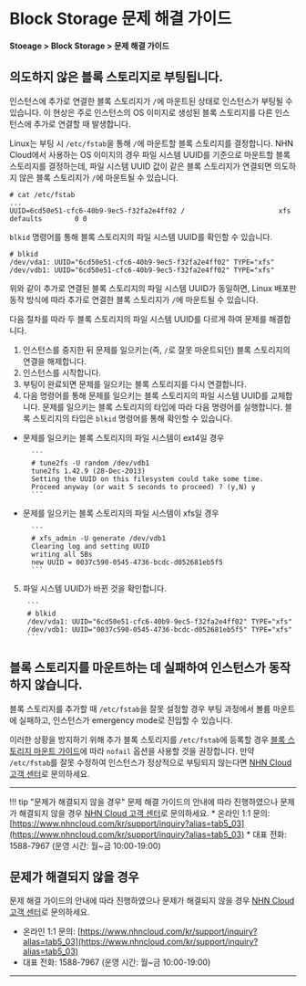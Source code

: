 # Block Storage 문제 해결 가이드

**Stoeage > Block Storage > 문제 해결 가이드**

## 의도하지 않은 블록 스토리지로 부팅됩니다.

인스턴스에 추가로 연결한 블록 스토리지가 `/`에 마운트된 상태로 인스턴스가 부팅될 수 있습니다. 이 현상은 주로 인스턴스의 OS 이미지로 생성된 블록 스토리지를 다른 인스턴스에 추가로 연결할 때 발생합니다.

Linux는 부팅 시 `/etc/fstab`을 통해 `/`에 마운트할 블록 스토리지를 결정합니다. NHN Cloud에서 사용하는 OS 이미지의 경우 파일 시스템 UUID를 기준으로 마운트할 블록 스토리지를 결정하는데, 파일 시스템 UUID 값이 같은 블록 스토리지가 연결되면 의도하지 않은 블록 스토리지가 `/`에 마운트될 수 있습니다.

```
# cat /etc/fstab
...
UUID=6cd50e51-cfc6-40b9-9ec5-f32fa2e4ff02 /                       xfs     defaults        0 0
```

`blkid` 명령어를 통해 블록 스토리지의 파일 시스템 UUID를 확인할 수 있습니다.

```
# blkid
/dev/vda1: UUID="6cd50e51-cfc6-40b9-9ec5-f32fa2e4ff02" TYPE="xfs"
/dev/vdb1: UUID="6cd50e51-cfc6-40b9-9ec5-f32fa2e4ff02" TYPE="xfs"
```

위와 같이 추가로 연결된 블록 스토리지의 파일 시스템 UUID가 동일하면, Linux 배포판 동작 방식에 따라 추가로 연결한 블록 스토리지가 `/`에 마운트될 수 있습니다.

다음 절차를 따라 두 블록 스토리지의 파일 시스템 UUID를 다르게 하여 문제를 해결합니다.

1. 인스턴스를 중지한 뒤 문제를 일으키는(즉, `/`로 잘못 마운트되던) 블록 스토리지의 연결을 해제합니다.
2. 인스턴스를 시작합니다.
3. 부팅이 완료되면 문제를 일으키는 블록 스토리지를 다시 연결합니다.
4. 다음 명령어를 통해 문제를 일으키는 블록 스토리지의 파일 시스템 UUID를 교체합니다. 문제를 일으키는 블록 스토리지의 타입에 따라 다음 명령어를 실행합니다. 블록 스토리지의 타입은 `blkid` 명령어를 통해 확인할 수 있습니다.

* 문제를 일으키는 블록 스토리지의 파일 시스템이 ext4일 경우

        ```
        # tune2fs -U random /dev/vdb1
        tune2fs 1.42.9 (28-Dec-2013)
        Setting the UUID on this filesystem could take some time.
        Proceed anyway (or wait 5 seconds to proceed) ? (y,N) y
        ```

* 문제를 일으키는 블록 스토리지의 파일 시스템이 xfs일 경우

        ```
        # xfs_admin -U generate /dev/vdb1
        Clearing log and setting UUID
        writing all SBs
        new UUID = 0037c590-0545-4736-bcdc-d052681eb5f5
        ```

5. 파일 시스템 UUID가 바뀐 것을 확인합니다.

        ```
        # blkid
        /dev/vda1: UUID="6cd50e51-cfc6-40b9-9ec5-f32fa2e4ff02" TYPE="xfs"
        /dev/vdb1: UUID="0037c590-0545-4736-bcdc-d052681eb5f5" TYPE="xfs"
        ```

## 블록 스토리지를 마운트하는 데 실패하여 인스턴스가 동작하지 않습니다.

블록 스토리지를 추가할 때 `/etc/fstab`을 잘못 설정할 경우 부팅 과정에서 볼륨 마운트에 실패하고, 인스턴스가 emergency mode로 진입할 수 있습니다.

이러한 상황을 방지하기 위해 추가 블록 스토리지를 `/etc/fstab`에 등록할 경우 [블록 스토리지 마운트 가이드](https://docs.nhncloud.com/ko/Storage/Block%20Storage/ko/overview/#_4)에 따라 `nofail` 옵션을 사용할 것을 권장합니다. 만약 `/etc/fstab`를 잘못 수정하여 인스턴스가 정상적으로 부팅되지 않는다면 [NHN Cloud 고객 센터](https://www.nhncloud.com/kr/support)로 문의하세요.

***

 <!--문서 최하단에는 문제 해결 가이드의 안내에 따랐음에도 해결되지 않는 문제가 있거나, 문제 해결 가이드에서 제시하고 있는 상황 외의 문제가 있을 경우 도움을 받을 수 있도록 컨택 포인트를 아래와 같이 제시합니다. 템플릿에서 아래 내용을 삭제하지 않습니다. -->


!!! tip "문제가 해결되지 않을 경우"
    문제 해결 가이드의 안내에 따라 진행하였으나 문제가 해결되지 않을 경우 [NHN Cloud 고객 센터](https://www.nhncloud.com/kr/support)로 문의하세요.
    * 온라인 1:1 문의: [https://www.nhncloud.com/kr/support/inquiry?alias=tab5_03](https://www.nhncloud.com/kr/support/inquiry?alias=tab5_03)
    * 대표 전화: 1588-7967 (운영 시간: 월~금 10:00-19:00)



## 문제가 해결되지 않을 경우

문제 해결 가이드의 안내에 따라 진행하였으나 문제가 해결되지 않을 경우 [NHN Cloud 고객 센터](https://www.nhncloud.com/kr/support)로 문의하세요.

* 온라인 1:1 문의: [https://www.nhncloud.com/kr/support/inquiry?alias=tab5_03](https://www.nhncloud.com/kr/support/inquiry?alias=tab5_03)
* 대표 전화: 1588-7967 (운영 시간: 월\~금 10:00-19:00)

***
